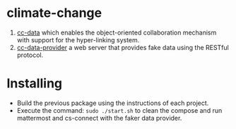 # climate-change

1. [cc-data]() which enables the object-oriented collaboration mechanism with support for the hyper-linking system.
1. [cc-data-provider]() a web server that provides fake data using the RESTful protocol.

# Installing

- Build the previous package using the instructions of each project.
- Execute the command: `sudo ./start.sh` to clean the compose and run mattermost and cs-connect with the faker data provider.
